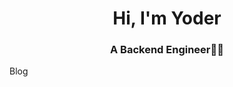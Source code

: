 <h1 align="center">Hi, I'm Yoder</h1>
<h3 align="center">A Backend Engineer👨‍💻</h3>
<a href:="https://yodering.net" titel="intoxicaint space">Blog</a>
<!-- <img src="https://github-readme-stats.vercel.app/api/top-langs?username=wuyoder&layout=compact"/> -->
